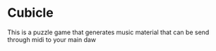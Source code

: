 # Cubicle
This is a puzzle game that generates music material that can be send through midi to your main daw
